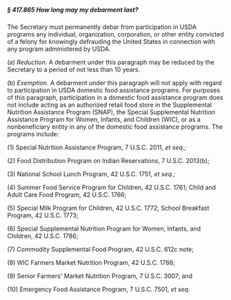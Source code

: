 ##### § 417.865 How long may my debarment last? #####

The Secretary must permanently debar from participation in USDA programs any individual, organization, corporation, or other entity convicted of a felony for knowingly defrauding the United States in connection with any program administered by USDA.

(a) *Reduction.* A debarment under this paragraph may be reduced by the Secretary to a period of not less than 10 years.

(b) *Exemption.* A debarment under this paragraph will not apply with regard to participation in USDA domestic food assistance programs. For purposes of this paragraph, participation in a domestic food assistance program does not include acting as an authorized retail food store in the Supplemental Nutrition Assistance Program (SNAP), the Special Supplemental Nutrition Assistance Program for Women, Infants, and Children (WIC), or as a nonbeneficiary entity in any of the domestic food assistance programs. The programs include:

(1) Special Nutrition Assistance Program, 7 U.S.C. 2011, *et seq.;*

(2) Food Distribution Program on Indian Reservations, 7 U.S.C. 2013(b);

(3) National School Lunch Program, 42 U.S.C. 1751, *et seq.;*

(4) Summer Food Service Program for Children, 42 U.S.C. 1761; Child and Adult Care Food Program, 42 U.S.C. 1766;

(5) Special Milk Program for Children, 42 U.S.C. 1772; School Breakfast Program, 42 U.S.C. 1773;

(6) Special Supplemental Nutrition Program for Women, Infants, and Children, 42 U.S.C. 1786;

(7) Commodity Supplemental Food Program, 42 U.S.C. 612c note;

(8) WIC Farmers Market Nutrition Program, 42 U.S.C. 1786;

(9) Senior Farmers' Market Nutrition Program, 7 U.S.C. 3007; and

(10) Emergency Food Assistance Program, 7 U.S.C. 7501, *et seq.*